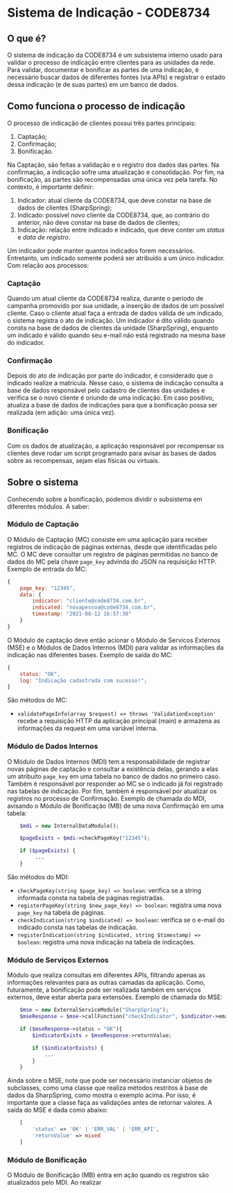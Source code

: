 # Sistema de Indicação - CODE8734

## O que é?
O sistema de indicação da CODE8734 é um subsistema interno usado para validar o processo de indicação entre clientes para as unidades da rede. Para validar, documentar e bonificar as partes de uma indicação, é necessário buscar dados de diferentes fontes (via APIs) e registrar o estado dessa indicação (e de suas partes) em um banco de dados.

## Como funciona o processo de indicação
O processo de indicação de clientes possui três partes principais:
1. Captação;
2. Confirmação;
3. Bonificação.

Na Captação, são feitas a validação e o registro dos dados das partes. Na confirmação, a indicação sofre uma atualização e consolidação. Por fim, na bonificação, as partes são recompensadas uma única vez pela tarefa. No contexto, é importante definir:
1. Indicador: atual cliente da CODE8734, que deve constar na base de dados de clientes (SharpSpring);
2. Indicado: possível novo cliente da CODE8734, que, ao contrário do anterior, não deve constar na base de dados de clientes;
3. Indicação: relação entre indicado e indicado, que deve conter um *status* e *data de registro*.

Um indicador pode manter quantos indicados forem necessários. Entretanto, um indicado somente poderá ser atribuído a um único indicador. Com relação aos processos:

### Captação
Quando um atual cliente da CODE8734 realiza, durante o período de campanha promovido por sua unidade, a inserção de dados de um possível cliente. Caso o cliente atual faça a entrada de dados válida de um indicado, o sistema registra o ato de indicação. Um indicador é dito válido quando consta na base de dados de clientes da unidade (SharpSpring), enquanto um indicado é válido quando seu e-mail não está registrado na mesma base do indicador.

### Confirmação
Depois do ato de indicação por parte do indicador, é considerado que o indicado realize a matrícula. Nesse caso, o sistema de indicação consulta a base de dados responsável pelo cadastro de clientes das unidades e verifica se o novo cliente é oriundo de uma indicação. Em caso positivo, atualiza a base de dados de indicações para que a bonificação possa ser realizada (em adição: uma única vez).

### Bonificação
Com os dados de atualização, a aplicação responsável por recompensar os clientes deve rodar um script programado para avisar às bases de dados sobre as recompensas, sejam elas físicas ou virtuais. 


## Sobre o sistema
Conhecendo sobre a bonificação, podemos dividir o subsistema em diferentes módulos. A saber:

### Módulo de Captação
O Módulo de Captação (MC) consiste em uma aplicação para receber registros de indicação de páginas externas, desde que identificadas pelo MC. O MC deve consultar um registro de páginas permitidas no banco de dados do MC pela chave `page_key` advinda do JSON na requisição HTTP. Exemplo de entrada do MC:
```javascript
{
    page_key: "12345",
    data: {
        indicator: "cliente@code8734.com.br",
        indicated: "novapessoa@code8734.com.br",
        timestamp: "2021-08-12 16:57:30"
    }
}
```
O Módulo de captação deve então acionar o Módulo de Servicos Externos (MSE) e o Módulos de Dados Internos (MDI) para validar as informações da indicação nas diferentes bases. Exemplo de saída do MC:
```javascript
{
    status: "OK",
    log: "Indicação cadastrada com sucesso!";
}
```
São métodos do MC:
- `validatePageInfo(array $request) => throws 'ValidationException'` recebe a requisição HTTP da aplicação principal (main) e armazena as informações da request em uma variável interna.

### Módulo de Dados Internos
O Módulo de Dados Internos (MDI) tem a responsabilidade de registrar novas páginas de captação e consultar a existência delas, gerando a elas um atribuito `page_key` em uma tabela no banco de dados no primeiro caso. Também é responsável por responder ao MC se o indicado já foi registrado nas tabelas de indicação. Por fim, também é responsável por atualizar os registros no processo de Confirmação. Exemplo de chamada do MDI, avisando o Módulo de Bonificação (MB) de uma nova Confirmação em uma tabela:
```php
    $mdi = new InternalDataModule();

    $pageExists = $mdi->checkPageKey("12345");

    if ($pageExists) {
         ...
    }
```

São métodos do MDI:
- `checkPageKey(string $page_key) => boolean`: verifica se a string informada consta na tabela de páginas registradas.
- `registerPageKey(string $new_page_key) => boolean`: registra uma nova `page_key` na tabela de páginas.
- `checkIndication(string $indicated) => boolean`: verifica se o e-mail do indicado consta nas tabelas de indicação.
- `registerIndication(string $indicated, string $timestamp) => boolean`: registra uma nova indicação na tabela de indicações.

### Módulo de Serviços Externos
Módulo que realiza consultas em diferentes APIs, filtrando apenas as informações relevantes para as outras camadas da aplicação. Como, futuramente, a bonificação pode ser realizada também em serviços externos, deve estar aberta para extensões. Exemplo de chamada do MSE:
```php
    $mse = new ExternalServiceModule("SharpSpring");
    $mseResponse = $mse->callFunction("checkIndicator", $indicator->email);

    if ($mseResponse->status = "OK"){
        $indicatorExists = $mseResponse->returnValue;

        if ($indicatorExists) {
            ...
        }
    }
```
Ainda sobre o MSE, note que pode ser necessário instanciar objetos de subclasses, como uma classe que realiza métodos restritos à base de dados da SharpSpring, como mostra o exemplo acima. Por isso, é importante que a classe faça as validações antes de retornar valores. A saída do MSE é dada como abaixo:
```php
    [
        'status' => 'OK' | 'ERR_VAL' | 'ERR_API',
        'returnValue' => mixed
    ]
```

### Módulo de Bonificação
O Módulo de Bonificação (MB) entra em ação quando os registros são atualizados pelo MDI. Ao realizar